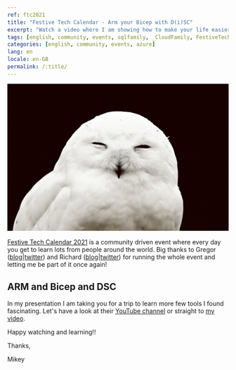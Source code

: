 ```yaml
---
ref: ftc2021
title: "Festive Tech Calendar - Arm your Bicep with D(i)SC"
excerpt: "Watch a video where I am showing how to make your life easier while building new environments."
tags: [english, community, events, sqlfamily, _CloudFamily, FestiveTechCalendar, azure]
categories: [english, community, events, azure]
lang: en
locale: en-GB
permalink: /:title/
---
```


![An Owl](/assets/images/festivetechcalendar2021-owl.jpg)

[Festive Tech Calendar 2021](https://festivetechcalendar.com/) is a community driven event where every day you get to learn lots from people around the world. Big thanks to Gregor ([blog](https://gregorsuttie.com)\|[twitter](https://twitter.com/gregor_suttie)) and Richard ([blog](https://pixelrobots.co.uk)\|[twitter](https://twitter.com/Pixel_Robots)) for running the whole event and letting me be part of it once again!

## ARM and Bicep and DSC

In my presentation I am taking you for a trip to learn more few tools I found fascinating. Let's have a look at their [YouTube channel](https://www.youtube.com/channel/UCJL9wCcmeMBbah4J0uOWIPg) or straight to [my video](https://www.youtube.com/watch?v=fg9N-LVPzu0).

Happy watching and learning!!


Thanks,

Mikey
